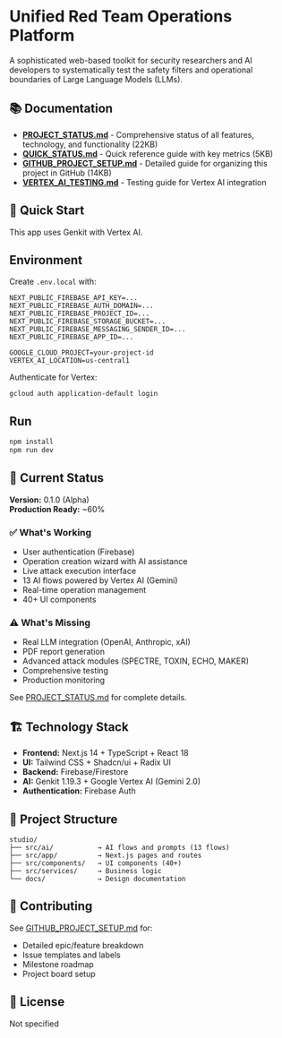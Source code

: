 # Unified Red Team Operations Platform

A sophisticated web-based toolkit for security researchers and AI developers to systematically test the safety filters and operational boundaries of Large Language Models (LLMs).

## 📚 Documentation

- **[PROJECT_STATUS.md](./PROJECT_STATUS.md)** - Comprehensive status of all features, technology, and functionality (22KB)
- **[QUICK_STATUS.md](./QUICK_STATUS.md)** - Quick reference guide with key metrics (5KB)
- **[GITHUB_PROJECT_SETUP.md](./GITHUB_PROJECT_SETUP.md)** - Detailed guide for organizing this project in GitHub (14KB)
- **[VERTEX_AI_TESTING.md](./VERTEX_AI_TESTING.md)** - Testing guide for Vertex AI integration

## 🚀 Quick Start

This app uses Genkit with Vertex AI.

## Environment

Create `.env.local` with:

```
NEXT_PUBLIC_FIREBASE_API_KEY=...
NEXT_PUBLIC_FIREBASE_AUTH_DOMAIN=...
NEXT_PUBLIC_FIREBASE_PROJECT_ID=...
NEXT_PUBLIC_FIREBASE_STORAGE_BUCKET=...
NEXT_PUBLIC_FIREBASE_MESSAGING_SENDER_ID=...
NEXT_PUBLIC_FIREBASE_APP_ID=...

GOOGLE_CLOUD_PROJECT=your-project-id
VERTEX_AI_LOCATION=us-central1
```

Authenticate for Vertex:

```
gcloud auth application-default login
```

## Run

```bash
npm install
npm run dev
```

## 🎯 Current Status

**Version:** 0.1.0 (Alpha)  
**Production Ready:** ~60%

### ✅ What's Working
- User authentication (Firebase)
- Operation creation wizard with AI assistance
- Live attack execution interface
- 13 AI flows powered by Vertex AI (Gemini)
- Real-time operation management
- 40+ UI components

### ⚠️ What's Missing
- Real LLM integration (OpenAI, Anthropic, xAI)
- PDF report generation
- Advanced attack modules (SPECTRE, TOXIN, ECHO, MAKER)
- Comprehensive testing
- Production monitoring

See [PROJECT_STATUS.md](./PROJECT_STATUS.md) for complete details.

## 🏗️ Technology Stack

- **Frontend:** Next.js 14 + TypeScript + React 18
- **UI:** Tailwind CSS + Shadcn/ui + Radix UI
- **Backend:** Firebase/Firestore
- **AI:** Genkit 1.19.3 + Google Vertex AI (Gemini 2.0)
- **Authentication:** Firebase Auth

## 📁 Project Structure

```
studio/
├── src/ai/           → AI flows and prompts (13 flows)
├── src/app/          → Next.js pages and routes
├── src/components/   → UI components (40+)
├── src/services/     → Business logic
└── docs/             → Design documentation
```

## 🤝 Contributing

See [GITHUB_PROJECT_SETUP.md](./GITHUB_PROJECT_SETUP.md) for:
- Detailed epic/feature breakdown
- Issue templates and labels
- Milestone roadmap
- Project board setup

## 📄 License

Not specified
